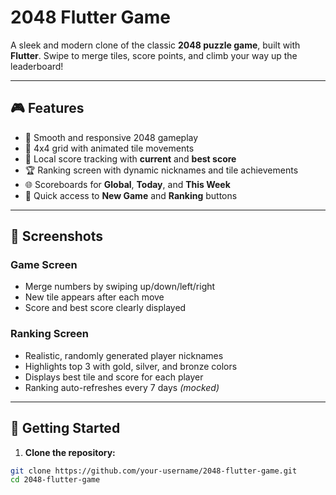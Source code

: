 # 2048 Flutter Game

A sleek and modern clone of the classic **2048 puzzle game**, built with **Flutter**. Swipe to merge tiles, score points, and climb your way up the leaderboard!

---

## 🎮 Features

- 🧠 Smooth and responsive 2048 gameplay  
- 🧱 4x4 grid with animated tile movements  
- 💾 Local score tracking with **current** and **best score**  
- 🏆 Ranking screen with dynamic nicknames and tile achievements  
- 🌐 Scoreboards for **Global**, **Today**, and **This Week**  
- 🔁 Quick access to **New Game** and **Ranking** buttons  

---

## 📲 Screenshots

### Game Screen
- Merge numbers by swiping up/down/left/right  
- New tile appears after each move  
- Score and best score clearly displayed  

### Ranking Screen
- Realistic, randomly generated player nicknames  
- Highlights top 3 with gold, silver, and bronze colors  
- Displays best tile and score for each player  
- Ranking auto-refreshes every 7 days *(mocked)*  

---

## 🚀 Getting Started

1. **Clone the repository:**

```bash
git clone https://github.com/your-username/2048-flutter-game.git
cd 2048-flutter-game
